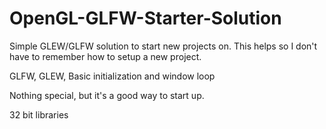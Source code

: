 # OpenGL-GLFW-Starter-Solution
Simple GLEW/GLFW solution to start new projects on.
This helps so I don't have to remember how to setup a new project.

GLFW, GLEW, Basic initialization and window loop

Nothing special, but it's a good way to start up.

32 bit libraries
